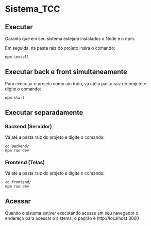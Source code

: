# Sistema_TCC

## Executar

Garanta que em seu sistema estejam instalados o Node e o npm.

Em seguida, na pasta raíz do projeto insira o comando:
```console
npm install
```
## Executar back e front simultaneamente

Para executar o projeto como um todo, vá até a pasta raiz do projeto e digite o comando:
```console
npm start
```

## Executar separadamente

### Backend (Servidor)

Vá até a pasta raiz do projeto e digite o comando:
```console
cd Backend/
npm run dev
```

### Frontend (Telas)

Vá até a pasta raiz do projeto e digite o comando:
```console
cd frontend/
npm run dev
```

## Acessar
Quando o sistema estiver executando acesse em seu navegador o endereço para acessar o sistema, o padrão é http://localhost:3000
